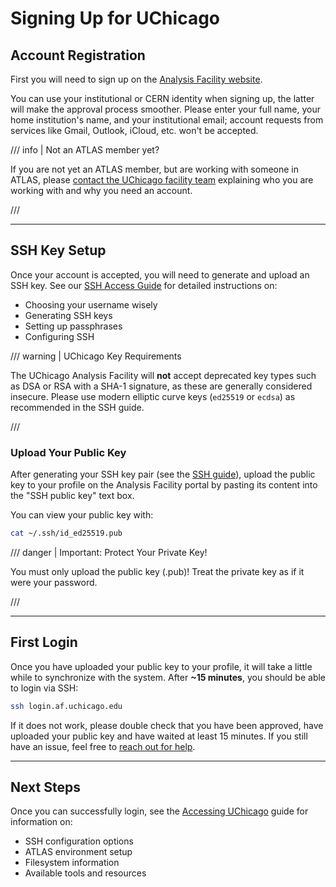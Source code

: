 # Signing Up for UChicago

## Account Registration

First you will need to sign up on the
[Analysis Facility website](https://af.uchicago.edu/).

You can use your institutional or CERN identity when signing up, the latter will
make the approval process smoother. Please enter your full name, your home
institution's name, and your institutional email; account requests from services
like Gmail, Outlook, iCloud, etc. won't be accepted.

/// info | Not an ATLAS member yet?

If you are not yet an ATLAS member, but are working with someone in ATLAS,
please
[contact the UChicago facility team](../getting_help.md#facility-specific-support)
explaining who you are working with and why you need an account.

///

---

## SSH Key Setup

Once your account is accepted, you will need to generate and upload an SSH key.
See our [SSH Access Guide](../computing/ssh_guide.md) for detailed instructions
on:

- Choosing your username wisely
- Generating SSH keys
- Setting up passphrases
- Configuring SSH

/// warning | UChicago Key Requirements

The UChicago Analysis Facility will **not** accept deprecated key types such as
DSA or RSA with a SHA-1 signature, as these are generally considered insecure.
Please use modern elliptic curve keys (`ed25519` or `ecdsa`) as recommended in
the SSH guide.

///

### Upload Your Public Key

After generating your SSH key pair (see the
[SSH guide](../computing/ssh_guide.md)), upload the public key to your profile
on the Analysis Facility portal by pasting its content into the "SSH public key"
text box.

You can view your public key with:

```sh
cat ~/.ssh/id_ed25519.pub
```

/// danger | Important: Protect Your Private Key!

You must only upload the public key (.pub)! Treat the private key as if it were
your password.

///

---

## First Login

Once you have uploaded your public key to your profile, it will take a little
while to synchronize with the system. After **~15 minutes**, you should be able
to login via SSH:

```sh
ssh login.af.uchicago.edu
```

If it does not work, please double check that you have been approved, have
uploaded your public key and have waited at least 15 minutes. If you still have
an issue, feel free to [reach out for help](../getting_help.md).

---

## Next Steps

Once you can successfully login, see the [Accessing UChicago](accessing.md)
guide for information on:

- SSH configuration options
- ATLAS environment setup
- Filesystem information
- Available tools and resources
